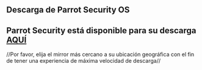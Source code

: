 ## Descarga de Parrot Security OS ##

Parrot Security está disponible para su descarga <a href="https://www.parrotsec-es.org/download.php" target="blank">AQUÍ</a>
----
//Por favor, elija el mirror más cercano a su ubicación geográfica con el fin de tener una experiencia de máxima velocidad de descarga//

